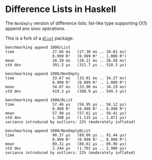 # Difference Lists in Haskell

The `NonEmpty` version of difference lists: list-like type supporting O(1) append ans snoc operations.

This is a fork of a [`dlist`](http://hackage.haskell.org/package/dlist) package.

```
benchmarking append 1000/List
time                 27.66 ms   (27.30 ms .. 28.01 ms)
                     0.999 R²   (0.999 R² .. 1.000 R²)
mean                 28.39 ms   (28.21 ms .. 28.58 ms)
std dev              391.5 μs   (311.7 μs .. 510.3 μs)

benchmarking append 1000/NonEmpty
time                 33.67 ms   (33.01 ms .. 34.27 ms)
                     0.999 R²   (0.999 R² .. 1.000 R²)
mean                 34.07 ms   (33.90 ms .. 34.29 ms)
std dev              419.3 μs   (308.9 μs .. 549.3 μs)

benchmarking append 1000/DList
time                 57.46 μs   (56.95 μs .. 58.12 μs)
                     0.999 R²   (0.998 R² .. 0.999 R²)
mean                 57.98 μs   (57.61 μs .. 58.41 μs)
std dev              1.398 μs   (1.115 μs .. 1.871 μs)
variance introduced by outliers: 22% (moderately inflated)

benchmarking append 1000/NonEmptyDList
time                 90.37 μs   (89.09 μs .. 91.44 μs)
                     0.999 R²   (0.998 R² .. 0.999 R²)
mean                 89.31 μs   (88.61 μs .. 89.96 μs)
std dev              2.244 μs   (1.763 μs .. 2.988 μs)
variance introduced by outliers: 22% (moderately inflated)
```
